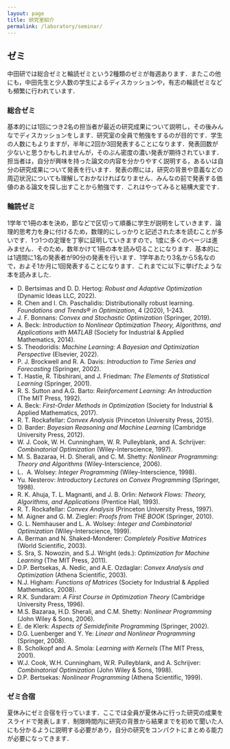 ```yaml
---
layout: page
title: 研究室紹介
permalink: /laboratory/seminar/
---
```


## ゼミ

中田研では総合ゼミと輪読ゼミという2種類のゼミが毎週あります．またこの他にも，中田先生と少人数の学生によるディスカッションや，有志の輪読ゼミなども頻繁に行われています．

### 総合ゼミ

基本的には1回につき2名の担当者が最近の研究成果について説明し，その後みんなでディスカッションをします．研究室の全員で勉強をするのが目的です．学生の人数にもよりますが，半年に2回か3回発表することになります．発表回数が少ないと思うかもしれませんが，そのぶん密度の濃い発表が期待されています．担当者は，自分が興味を持った論文の内容を分かりやすく説明する，あるいは自分の研究成果について発表を行います．発表の際には，研究の背景や意義などの周辺状況についても理解しておかなければなりません．みんなの前で発表する価値のある論文を探し出すことから勉強です．これはやってみると結構大変です．

### 輪読ゼミ

1学年で1冊の本を決め，節などで区切って順番に学生が説明をしていきます．論理的思考力を身に付けるため，数理的にしっかりと記述された本を読むことが多いです．1つ1つの定理を丁寧に証明していきますので，1度に多くのページは進みません．そのため，数年かけて1冊の本を読み切ることになります．基本的には1週間に1名の発表者が90分の発表を行います．1学年あたり3名から5名なので，およそ1か月に1回発表することになります．これまでに以下に挙げたような本を読みました.

- D. Bertsimas and D. D. Hertog: *Robust and Adaptive Optimization* (Dynamic Ideas LLC, 2022).
- R. Chen and I. Ch. Paschalidis: Distributionally robust learning. *Foundations and Trends&reg; in Optimization*, 4 (2020), 1-243.
- J. F. Bonnans: *Convex and Stochastic Optimization* (Springer, 2019).
- A. Beck: *Introduction to Nonlinear Optimization Theory, Algorithms, and Applications with MATLAB* (Society for Industrial & Applied Mathematics, 2014).
- S. Theodoridis: *Machine Learning: A Bayesian and Optimization Perspective* (Elsevier, 2022).
- P. J. Brockwell and R. A. Davis: *Introduction to Time Series and Forecasting* (Springer, 2002).
- T. Hastie, R. Tibshirani, and J. Friedman: *The Elements of Statistical Learning* (Springer, 2001).
- R. S. Sutton and A.G. Barto: *Reinforcement Learning: An Introduction* (The MIT Press, 1992).
- A. Beck: *First-Order Methods in Optimization* (Society for Industrial & Applied Mathematics, 2017).
- R. T. Rockafellar: *Convex Analysis* (Princeton University Press, 2015).
- D. Barder: *Bayesian Reasoning and Machine Learning* (Cambridge University Press, 2012).
- W. J. Cook, W. H. Cunningham, W. R. Pulleyblank, and A. Schrijver: *Combinatorial Optimization* (Wiley-Interscience, 1997).
- M. S. Bazaraa, H. D. Sherali, and C. M. Shetty: *Nonlinear Programming: Theory and Algorithms* (Wiley-Interscience, 2006).
- L．A. Wolsey: *Integer Programming* (Wiley-Interscience, 1998).
- Yu. Nesterov: *Introductory Lectures on Convex Programming* (Springer, 1998).
- R. K. Ahuja, T. L. Magnanti, and J. B. Orlin: *Network Flows: Theory, Algorithms, and Applications* (Prentice Hall, 1993).
- R. T. Rockafellar: *Convex Analysis* (Princeton University Press, 1997).
- M. Aigner and G. M. Ziegler: *Proofs from THE BOOK* (Springer, 2010).
- G. L. Nemhauser and L. A. Wolsey: *Integer and Combinatorial Optimization* (Wiley-Interscience, 1999).
- A. Berman and N. Shaked-Monderer: *Completely Positive Matrices* (World Scientific, 2003).
- S. Sra, S. Nowozin, and S.J. Wright (eds.): *Optimization for Machine Learning* (The MIT Press, 2011).
- D.P. Bertsekas, A. Nedic, and A.E. Ozdaglar: *Convex Analysis and Optimization* (Athena Scientific, 2003).
- N.J. Higham: *Functions of Matrices* (Society for Industrial & Applied Mathematics, 2008).
- R.K. Sundaram: *A First Course in Optimization Theory* (Cambridge University Press, 1996).
- M.S. Bazaraa, H.D. Sherali, and C.M. Shetty: *Nonlinear Programming* (John Wiley & Sons, 2006).
- E. de Klerk: *Aspects of Semidefinite Programming* (Springer, 2002).
- D.G. Luenberger and Y. Ye: *Linear and Nonlinear Programming* (Springer, 2008).
- B. Scholkopf and A. Smola: *Learning with Kernels* (The MIT Press, 2001).
- W.J. Cook, W.H. Cunningham, W.R. Pulleyblank, and A. Schrijver: *Combinatorial Optimization* (John Wiley & Sons, 1998).
- D.P. Bertsekas: *Nonlinear Programming* (Athena Scientific, 1999).

### ゼミ合宿

夏休みにゼミ合宿を行っています．ここでは全員が夏休みに行った研究の成果をスライドで発表します．制限時間内に研究の背景から結果までを初めて聞いた人にも分かるように説明する必要があり，自分の研究をコンパクトにまとめる能力が必要になってきます．
